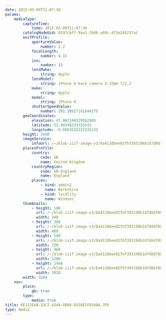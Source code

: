 ```yaml
---
date: 2015-03-09T11:07:30
params:
    mediaType:
        captureTime:
            time: 2015-03-09T11:07:30
        catalogNodeUid: 0197cbff-9aa1-76d6-a68c-4f3e245257ac
        exifProfile:
            apertureValue:
                number: 2.2
            focalLength:
                number: 4.15
            iso:
                number: 32
            lensMake:
                string: Apple
            lensModel:
                string: iPhone 6 back camera 4.15mm f/2.2
            make:
                string: Apple
            model:
                string: iPhone 6
            shutterSpeedValue:
                number: 391.38927181844275
        geoCoordinates:
            elevation: 47.987146529562985
            latitude: 51.48348333333333
            longitude: -0.6063222222222222
        height: 2448
        imageService:
            infoUrl: /~/blob-iiif-image-v3/8a4110bee02fbf393198b1d7d8d708456b4a1cc075667ce1347416f051d2b3d6/info.json
        placesProfile:
            country:
                code: GB
                name: United Kingdom
            countryRegion:
                code: GB-England
                name: England
            places:
                - kind: admin2
                  name: Berkshire
                - kind: locality
                  name: Windsor
        thumbnails:
            - height: 180
              url: /~/blob-iiif-image-v3/8a4110bee02fbf393198b1d7d8d708456b4a1cc075667ce1347416f051d2b3d6/full/240%2C180/0/default.jpg
              width: 240
            - height: 360
              url: /~/blob-iiif-image-v3/8a4110bee02fbf393198b1d7d8d708456b4a1cc075667ce1347416f051d2b3d6/full/480%2C360/0/default.jpg
              width: 480
            - height: 540
              url: /~/blob-iiif-image-v3/8a4110bee02fbf393198b1d7d8d708456b4a1cc075667ce1347416f051d2b3d6/full/720%2C540/0/default.jpg
              width: 720
            - height: 960
              url: /~/blob-iiif-image-v3/8a4110bee02fbf393198b1d7d8d708456b4a1cc075667ce1347416f051d2b3d6/full/1280%2C960/0/default.jpg
              width: 1280
            - height: 1440
              url: /~/blob-iiif-image-v3/8a4110bee02fbf393198b1d7d8d708456b4a1cc075667ce1347416f051d2b3d6/full/1920%2C1440/0/default.jpg
              width: 1920
        width: 3264
    nav:
        place:
            gb: true
        type:
            media: true
title: 6E112EA8-32C7-434A-8B80-8458E5F034AA.JPG
type: media
---
```

